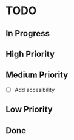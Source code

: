 # TODO

## In Progress

## High Priority

## Medium Priority

- [ ] Add accesibility

## Low Priority

## Done
